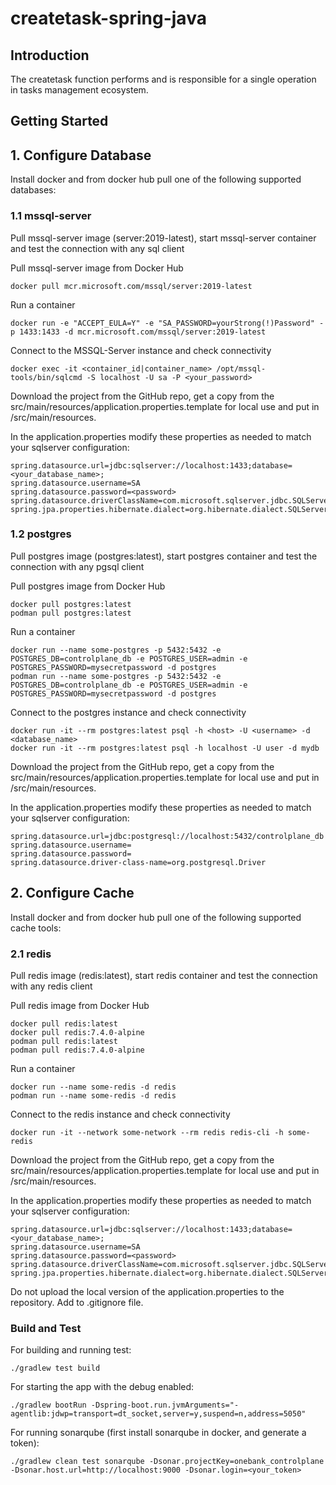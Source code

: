 # createtask-spring-java

## Introduction
The createtask function performs and is responsible for a single operation in tasks management ecosystem.

## Getting Started
## 1. Configure Database
Install docker and from docker hub pull one of the following supported databases:

### 1.1 mssql-server
Pull mssql-server image (server:2019-latest), start mssql-server container and test the connection with any sql client

Pull mssql-server image from Docker Hub
```
docker pull mcr.microsoft.com/mssql/server:2019-latest
```
Run a container
```
docker run -e "ACCEPT_EULA=Y" -e "SA_PASSWORD=yourStrong(!)Password" -p 1433:1433 -d mcr.microsoft.com/mssql/server:2019-latest
``` 
Connect to the MSSQL-Server instance and check connectivity
```
docker exec -it <container_id|container_name> /opt/mssql-tools/bin/sqlcmd -S localhost -U sa -P <your_password>
```  
Download the project from the GitHub repo, get a copy from the src/main/resources/application.properties.template for local use and put in /src/main/resources.

In the application.properties modify these properties as needed to match your sqlserver configuration:
``` 
spring.datasource.url=jdbc:sqlserver://localhost:1433;database=<your_database_name>;
spring.datasource.username=SA
spring.datasource.password=<password>
spring.datasource.driverClassName=com.microsoft.sqlserver.jdbc.SQLServerDriver
spring.jpa.properties.hibernate.dialect=org.hibernate.dialect.SQLServer2012Dialect
```

### 1.2 postgres
Pull postgres image (postgres:latest), start postgres container and test the connection with any pgsql client

Pull postgres image from Docker Hub
```
docker pull postgres:latest
podman pull postgres:latest
```
Run a container
```
docker run --name some-postgres -p 5432:5432 -e POSTGRES_DB=controlplane_db -e POSTGRES_USER=admin -e POSTGRES_PASSWORD=mysecretpassword -d postgres
podman run --name some-postgres -p 5432:5432 -e POSTGRES_DB=controlplane_db -e POSTGRES_USER=admin -e POSTGRES_PASSWORD=mysecretpassword -d postgres
``` 
Connect to the postgres instance and check connectivity
```
docker run -it --rm postgres:latest psql -h <host> -U <username> -d <database_name>
docker run -it --rm postgres:latest psql -h localhost -U user -d mydb
```  
Download the project from the GitHub repo, get a copy from the src/main/resources/application.properties.template for local use and put in /src/main/resources.

In the application.properties modify these properties as needed to match your sqlserver configuration:
``` 
spring.datasource.url=jdbc:postgresql://localhost:5432/controlplane_db
spring.datasource.username=
spring.datasource.password=
spring.datasource.driver-class-name=org.postgresql.Driver
```

## 2. Configure Cache
Install docker and from docker hub pull one of the following supported cache tools:

### 2.1 redis
Pull redis image (redis:latest), start redis container and test the connection with any redis client

Pull redis image from Docker Hub
```
docker pull redis:latest
docker pull redis:7.4.0-alpine
podman pull redis:latest
podman pull redis:7.4.0-alpine
```
Run a container
```
docker run --name some-redis -d redis
podman run --name some-redis -d redis
``` 
Connect to the redis instance and check connectivity
```
docker run -it --network some-network --rm redis redis-cli -h some-redis
```  
Download the project from the GitHub repo, get a copy from the src/main/resources/application.properties.template for local use and put in /src/main/resources.

In the application.properties modify these properties as needed to match your sqlserver configuration:
``` 
spring.datasource.url=jdbc:sqlserver://localhost:1433;database=<your_database_name>;
spring.datasource.username=SA
spring.datasource.password=<password>
spring.datasource.driverClassName=com.microsoft.sqlserver.jdbc.SQLServerDriver
spring.jpa.properties.hibernate.dialect=org.hibernate.dialect.SQLServer2012Dialect
```
Do not upload the local version of the application.properties to the repository. Add to .gitignore file.

### Build and Test
For building and running test:
```
./gradlew test build
```

For starting the app with the debug enabled:
```
./gradlew bootRun -Dspring-boot.run.jvmArguments="-agentlib:jdwp=transport=dt_socket,server=y,suspend=n,address=5050"
```

For running sonarqube (first install sonarqube in docker, and generate a token):
```
./gradlew clean test sonarqube -Dsonar.projectKey=onebank_controlplane -Dsonar.host.url=http://localhost:9000 -Dsonar.login=<your_token>
```
